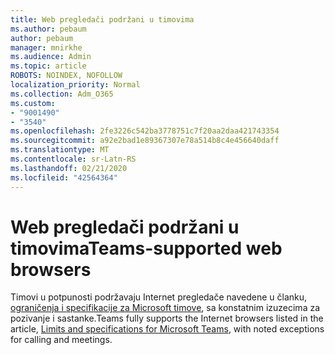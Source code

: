 ```yaml
---
title: Web pregledači podržani u timovima
ms.author: pebaum
author: pebaum
manager: mnirkhe
ms.audience: Admin
ms.topic: article
ROBOTS: NOINDEX, NOFOLLOW
localization_priority: Normal
ms.collection: Adm_O365
ms.custom:
- "9001490"
- "3540"
ms.openlocfilehash: 2fe3226c542ba3778751c7f20aa2daa421743354
ms.sourcegitcommit: a92e2bad1e89367307e78a514b8c4e456640daff
ms.translationtype: MT
ms.contentlocale: sr-Latn-RS
ms.lasthandoff: 02/21/2020
ms.locfileid: "42564364"
---
```

# <a name="teams-supported-web-browsers"></a><span data-ttu-id="45d23-102">Web pregledači podržani u timovima</span><span class="sxs-lookup"><span data-stu-id="45d23-102">Teams-supported web browsers</span></span>

<span data-ttu-id="45d23-103">Timovi u potpunosti podržavaju Internet pregledače navedene u članku, [ograničenja i specifikacije za Microsoft timove](https://docs.microsoft.com/en-us/microsoftteams/limits-specifications-teams#browsers), sa konstatnim izuzecima za pozivanje i sastanke.</span><span class="sxs-lookup"><span data-stu-id="45d23-103">Teams fully supports the Internet browsers listed in the article, [Limits and specifications for Microsoft Teams](https://docs.microsoft.com/en-us/microsoftteams/limits-specifications-teams#browsers), with noted exceptions for calling and meetings.</span></span>